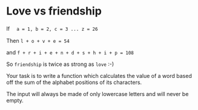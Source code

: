 # Love vs friendship

If 　`a = 1, b = 2, c = 3 ... z = 26`

Then `l + o + v + e = 54`

and `f + r + i + e + n + d + s + h + i + p = 108`

So `friendship` is twice as strong as `love` :-)

Your task is to write a function which calculates the value of a word based off the sum of the alphabet positions of its characters.

The input will always be made of only lowercase letters and will never be empty.
